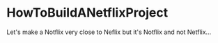 # HowToBuildANetflixProject
Let's make a Notflix very close to Neflix but it's Notflix and not Netflix...
